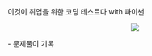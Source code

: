 이것이 취업을 위한 코딩 테스트다 with 파이썬
<p align="center">
  <img src="(https://github.com/zangzoo/For-Coding-Test/assets/113881972/2e7ded61-ea58-4510-bd1a-f6c22769031c
)">
</p>
- 문제풀이 기록
